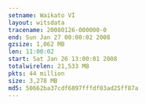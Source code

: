 ```yaml
---
setname: Waikato VI
layout: witsdata
tracename: 20080126-000000-0
end: Sun Jan 27 00:00:02 2008
gzsize: 1,062 MB
len: 11:00:02
start: Sat Jan 26 13:00:01 2008
totalwirelen: 21,533 MB
pkts: 44 million
size: 3,278 MB
md5: 50662ba37cdf6897fffdf03ad25ff87a
---
```

